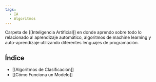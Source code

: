 ```yaml
---
tags:
  - IA
  - Algoritmos
---
```

Carpeta de [[Inteligencia Artificial]] en donde aprendo sobre todo lo relacionado al aprendizaje automático, algoritmos de machine learning y auto-aprendizaje utilizando diferentes lenguajes de programación.

## Índice
- [[Algoritmos de Clasificación]]
- [[Cómo Funciona un Modelo]]
